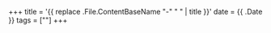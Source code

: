 +++
title = '{{ replace .File.ContentBaseName "-" " " | title }}'
date = {{ .Date }}
tags = [""]
+++
